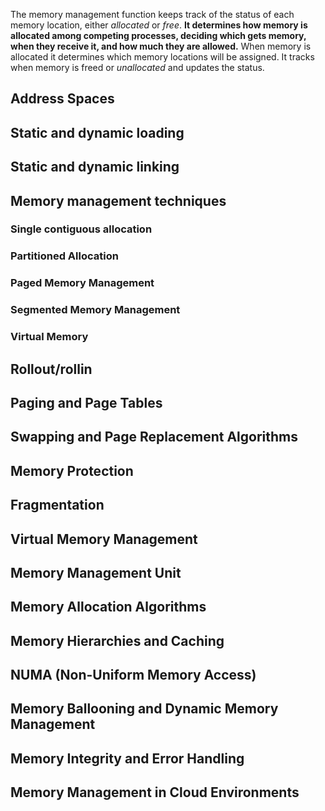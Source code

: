 The memory management function keeps track of the status of each memory location, either _allocated_ or _free_. **It determines how memory is allocated among competing processes, deciding which gets memory, when they receive it, and how much they are allowed.** When memory is allocated it determines which memory locations will be assigned. It tracks when memory is freed or _unallocated_ and updates the status.

## Address Spaces


## Static and dynamic loading


## Static and dynamic linking


## Memory management techniques
### Single contiguous allocation

### Partitioned Allocation

### Paged Memory Management

### Segmented Memory Management

### Virtual Memory

## Rollout/rollin

## Paging and Page Tables

## Swapping and Page Replacement Algorithms


## Memory Protection


## Fragmentation

## Virtual Memory Management

## Memory Management Unit

## Memory Allocation Algorithms

## Memory Hierarchies and Caching

## NUMA (Non-Uniform Memory Access)

## Memory Ballooning and Dynamic Memory Management

## Memory Integrity and Error Handling

## Memory Management in Cloud Environments





